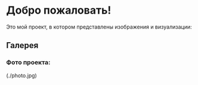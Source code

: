 # Добро пожаловать!

Это мой проект, в котором представлены изображения и визуализации:

## Галерея

### Фото проекта:
(./photo.jpg)

